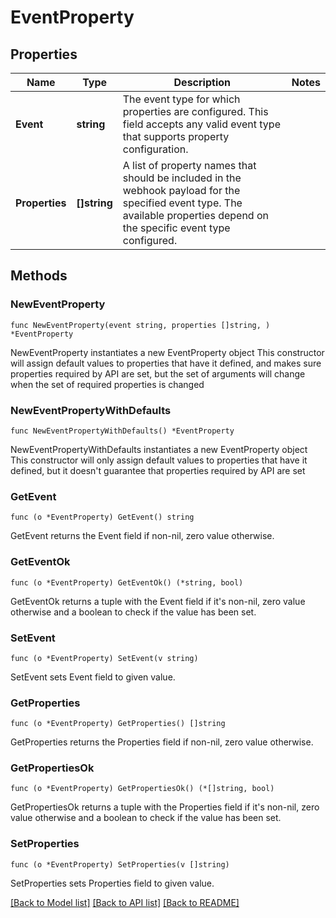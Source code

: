 # EventProperty

## Properties

Name | Type | Description | Notes
------------ | ------------- | ------------- | -------------
**Event** | **string** | The event type for which properties are configured. This field accepts any valid event type that supports property configuration. | 
**Properties** | **[]string** | A list of property names that should be included in the webhook payload for the specified event type. The available properties depend on the specific event type configured. | 

## Methods

### NewEventProperty

`func NewEventProperty(event string, properties []string, ) *EventProperty`

NewEventProperty instantiates a new EventProperty object
This constructor will assign default values to properties that have it defined,
and makes sure properties required by API are set, but the set of arguments
will change when the set of required properties is changed

### NewEventPropertyWithDefaults

`func NewEventPropertyWithDefaults() *EventProperty`

NewEventPropertyWithDefaults instantiates a new EventProperty object
This constructor will only assign default values to properties that have it defined,
but it doesn't guarantee that properties required by API are set

### GetEvent

`func (o *EventProperty) GetEvent() string`

GetEvent returns the Event field if non-nil, zero value otherwise.

### GetEventOk

`func (o *EventProperty) GetEventOk() (*string, bool)`

GetEventOk returns a tuple with the Event field if it's non-nil, zero value otherwise
and a boolean to check if the value has been set.

### SetEvent

`func (o *EventProperty) SetEvent(v string)`

SetEvent sets Event field to given value.


### GetProperties

`func (o *EventProperty) GetProperties() []string`

GetProperties returns the Properties field if non-nil, zero value otherwise.

### GetPropertiesOk

`func (o *EventProperty) GetPropertiesOk() (*[]string, bool)`

GetPropertiesOk returns a tuple with the Properties field if it's non-nil, zero value otherwise
and a boolean to check if the value has been set.

### SetProperties

`func (o *EventProperty) SetProperties(v []string)`

SetProperties sets Properties field to given value.



[[Back to Model list]](../README.md#documentation-for-models) [[Back to API list]](../README.md#documentation-for-api-endpoints) [[Back to README]](../README.md)


